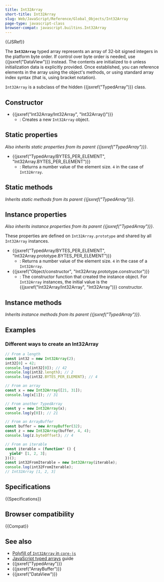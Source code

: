 ```yaml
---
title: Int32Array
short-title: Int32Array
slug: Web/JavaScript/Reference/Global_Objects/Int32Array
page-type: javascript-class
browser-compat: javascript.builtins.Int32Array
---
```


{{JSRef}}

The **`Int32Array`** typed array represents an array of 32-bit signed integers in the platform byte order. If control over byte order is needed, use {{jsxref("DataView")}} instead. The contents are initialized to `0` unless initialization data is explicitly provided. Once established, you can reference elements in the array using the object's methods, or using standard array index syntax (that is, using bracket notation).

`Int32Array` is a subclass of the hidden {{jsxref("TypedArray")}} class.

## Constructor

- {{jsxref("Int32Array/Int32Array", "Int32Array()")}}
  - : Creates a new `Int32Array` object.

## Static properties

_Also inherits static properties from its parent {{jsxref("TypedArray")}}_.

- {{jsxref("TypedArray/BYTES_PER_ELEMENT", "Int32Array.BYTES_PER_ELEMENT")}}
  - : Returns a number value of the element size. `4` in the case of `Int32Array`.

## Static methods

_Inherits static methods from its parent {{jsxref("TypedArray")}}_.

## Instance properties

_Also inherits instance properties from its parent {{jsxref("TypedArray")}}_.

These properties are defined on `Int32Array.prototype` and shared by all `Int32Array` instances.

- {{jsxref("TypedArray/BYTES_PER_ELEMENT", "Int32Array.prototype.BYTES_PER_ELEMENT")}}
  - : Returns a number value of the element size. `4` in the case of a `Int32Array`.
- {{jsxref("Object/constructor", "Int32Array.prototype.constructor")}}
  - : The constructor function that created the instance object. For `Int32Array` instances, the initial value is the {{jsxref("Int32Array/Int32Array", "Int32Array")}} constructor.

## Instance methods

_Inherits instance methods from its parent {{jsxref("TypedArray")}}_.

## Examples

### Different ways to create an Int32Array

```js
// From a length
const int32 = new Int32Array(2);
int32[0] = 42;
console.log(int32[0]); // 42
console.log(int32.length); // 2
console.log(int32.BYTES_PER_ELEMENT); // 4

// From an array
const x = new Int32Array([21, 31]);
console.log(x[1]); // 31

// From another TypedArray
const y = new Int32Array(x);
console.log(y[0]); // 21

// From an ArrayBuffer
const buffer = new ArrayBuffer(32);
const z = new Int32Array(buffer, 4, 4);
console.log(z.byteOffset); // 4

// From an iterable
const iterable = (function* () {
  yield* [1, 2, 3];
})();
const int32FromIterable = new Int32Array(iterable);
console.log(int32FromIterable);
// Int32Array [1, 2, 3]
```

## Specifications

{{Specifications}}

## Browser compatibility

{{Compat}}

## See also

- [Polyfill of `Int32Array` in `core-js`](https://github.com/zloirock/core-js#ecmascript-typed-arrays)
- [JavaScript typed arrays](/en-US/docs/Web/JavaScript/Guide/Typed_arrays) guide
- {{jsxref("TypedArray")}}
- {{jsxref("ArrayBuffer")}}
- {{jsxref("DataView")}}
